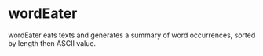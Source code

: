 # wordEater
wordEater eats texts and generates a summary of word occurrences, sorted by length then ASCII value.
